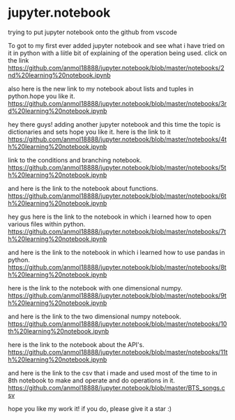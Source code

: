 ﻿# jupyter.notebook

trying to put jupyter notebook onto the github from vscode


To got to my first ever added jupyter notebook and see what i have tried on it in python with a liitle bit of explaining of the operation being used.
 click on the link https://github.com/anmol18888/jupyter.notebook/blob/master/notebooks/2nd%20learning%20notebook.ipynb

also here is the new link to my notebook about lists and tuples in python.hope you like it.
https://github.com/anmol18888/jupyter.notebook/blob/master/notebooks/3rd%20learning%20notebook.ipynb


hey there guys! adding another jupyter notebook and this time the topic is dictionaries and sets hope you like it.
here is the link to it https://github.com/anmol18888/jupyter.notebook/blob/master/notebooks/4th%20learning%20notebook.ipynb


link to the conditions and branching notebook.
https://github.com/anmol18888/jupyter.notebook/blob/master/notebooks/5th%20learning%20notebook.ipynb

and here is the link to the notebook about functions.
https://github.com/anmol18888/jupyter.notebook/blob/master/notebooks/6th%20learning%20notebook.ipynb


hey gus here is the link to the notebook in which i learned how to open various files within python.
https://github.com/anmol18888/jupyter.notebook/blob/master/notebooks/7th%20learning%20notebook.ipynb

and here is the link to the notebook in which i learned how to use pandas in python.
https://github.com/anmol18888/jupyter.notebook/blob/master/notebooks/8th%20learning%20notebook.ipynb

here is the link to the notebook with one dimensional numpy.
https://github.com/anmol18888/jupyter.notebook/blob/master/notebooks/9th%20learning%20notebook.ipynb


and here is the link to the two dimensional numpy notebook. 
https://github.com/anmol18888/jupyter.notebook/blob/master/notebooks/10th%20learning%20notebook.ipynb

here is the link to the notebook about the API's. 
https://github.com/anmol18888/jupyter.notebook/blob/master/notebooks/11th%20learning%20notebook.ipynb



and here is the link to the csv that i made and used most of the time to in 8th notebook to make and operate and do operations in it. https://github.com/anmol18888/jupyter.notebook/blob/master/BTS_songs.csv 


hope you like my work it! if you do, please give it a star :)